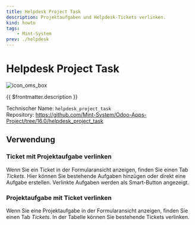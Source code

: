 ```yaml
---
title: Helpdesk Project Task
description: Projektaufgaben und Helpdesk-Tickets verlinken.
kind: howto
tags:
    - Mint-System
prev: ./helpdesk
---
```


# Helpdesk Project Task

![icon_oms_box](../attachments/icons_odoo_mint_system.png)

{{ $frontmatter.description }}

Technischer Name: `helpdesk_project_task`\
Repository: <https://github.com/Mint-System/Odoo-Apps-Project/tree/16.0/helpdesk_project_task>

## Verwendung

### Ticket mit Projektaufgabe verlinken

Wenn Sie ein Ticket in der Formularansicht anzeigen, finden Sie einen Tab _Tickets_. Hier können Sie bestehende Aufgaben hinzügen oder direkt eine Aufgabe erstellen. Verlinkte Aufgaben werden als Smart-Button angezeigt.

### Projektaufgabe mit Ticket verlinken

Wenn Sie eine Projektaufgabe in der Formularansicht anzeigen, finden Sie einen Tab _Tickets_. In der Tabelle können Sie bestehende Tickets verlinken.
